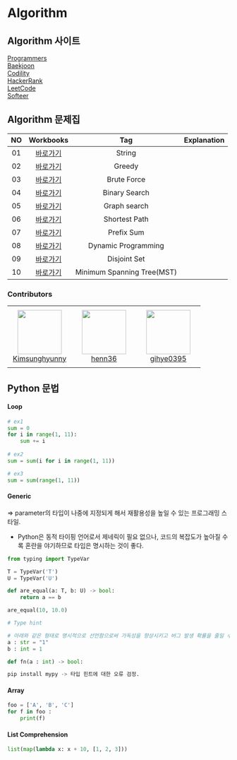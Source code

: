 # Algorithm 

## Algorithm 사이트
[Programmers](https://programmers.co.kr/learn/challenges) <br/>
[Baekjoon](https://www.acmicpc.net/) <br/>
[Codility](https://app.codility.com/programmers/lessons/1-iterations/) <br/>
[HackerRank](https://www.hackerrank.com/) <br/>
[LeetCode](https://leetcode.com/) <br/>
[Softeer](https://softeer.ai/) <br/>

## Algorithm 문제집
|<center>NO|<center>Workbooks|<center>Tag|<center>Explanation|
|:---:|:---:|:---:|:---:|
|01|[<center>바로가기](https://github.com/yuchan509/Algorithm/tree/main/String)|String||
|02|[<center>바로가기](https://github.com/yuchan509/Algorithm/tree/main/Greedy)|Greedy||
|03|[<center>바로가기](https://github.com/yuchan509/Algorithm/tree/main/Brute%20Force)|Brute Force||
|04|[<center>바로가기](https://github.com/yuchan509/Algorithm/tree/main/Binary%20Search)|Binary Search||
|05|[<center>바로가기](https://github.com/yuchan509/Algorithm/tree/main/Graph%20Search)|Graph search||
|06|[<center>바로가기](https://github.com/yuchan509/Algorithm/tree/main/Shortest%20Path)|Shortest Path||
|07|[<center>바로가기](https://github.com/yuchan509/Algorithm/tree/main/Prefix%20Sum)|Prefix Sum||
|08|[<center>바로가기](https://github.com/yuchan509/Algorithm/tree/main/Dynamic%20Programming)|Dynamic Programming||
|09|[<center>바로가기](https://github.com/yuchan509/Algorithm/tree/main/Disjoint%20Set)|Disjoint Set||
|10|[<center>바로가기](https://github.com/yuchan509/Algorithm/tree/main/Minimum%20Spanning%20Tree(MST))|Minimum Spanning Tree(MST)||


### Contributors


<table>
    <tr height="140px">
        <td align="center" width="130px">
            <a href="https://github.com/Kimsunghyunny"><img height="100px" width="100px" src="https://avatars.githubusercontent.com/u/22141977?v=4"/></a>
            <br />
            <a href="https://github.com/Kimsunghyunny">Kimsunghyunny</a>
        </td>
        <td align="center" width="130px">
            <a href="https://github.com/henn36"><img height="100px" width="100px" src="https://avatars.githubusercontent.com/u/50240552?v=4"/></a>
            <br />
            <a href="https://github.com/henn36">henn36</a>
        </td>
        <td align="center" width="130px">
            <a href="https://github.com/gihye0395"><img height="100px" width="100px" src="https://avatars.githubusercontent.com/u/38374463?v=4"/></a>
            <br />
            <a href="https://github.com/gihye0395">gihye0395</a>
        </td>
    </tr>
</table>
    
    
## Python 문법

#### Loop
```python
# ex1
sum = 0 
for i in range(1, 11):
    sum += i
    
# ex2
sum = sum(i for i in range(1, 11))

# ex3
sum = sum(range(1, 11))    
```

#### Generic
=> parameter의 타입이 나중에 지정되게 해서 재활용성을 높일 수 있는 프로그래밍 스타일.
* Python은 동적 타이핑 언어로서 제네릭이 필요 없으나, 코드의 복잡도가 높아질 수록 혼란을 야기하므로 타입은 명시하는 것이 좋다.

```python
from typing import TypeVar

T = TypeVar('T')
U = TypeVar('U')

def are_equal(a: T, b: U) -> bool:
    return a == b

are_equal(10, 10.0)

# Type hint

# 아래와 같은 형태로 명시적으로 선언함으로써 가독성을 향상시키고 버그 발생 확률을 줄일 수 있다. 단, version 3.5부터 사용이 가능.
a : str = "1"
b : int = 1

def fn(a : int) -> bool:

pip install mypy -> 타입 힌트에 대한 오류 검정.
```

#### Array
```python
foo = ['A', 'B', 'C']
for f in foo :
    print(f)
```


#### List Comprehension
```python
list(map(lambda x: x + 10, [1, 2, 3]))


```



